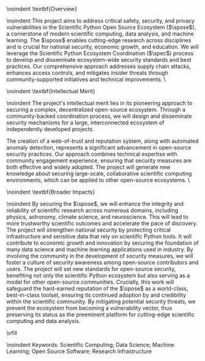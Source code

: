\noindent \textbf{Overview}

\noindent This project aims to address critical safety, security, and privacy vulnerabilities in the Scientific Python Open Source Ecosystem ($\spose$), a cornerstone of modern scientific computing, data analysis, and machine learning.
The $\spose$ enables cutting-edge research across disciplines and is crucial for national security, economic growth, and education.
We will leverage the Scientific Python Ecosystem Coordination ($\spec$) process to develop and disseminate ecosystem-wide security standards and best practices.
Our comprehensive approach addresses supply chain attacks, enhances access controls, and mitigates insider threats through community-supported initiatives and technical improvements. \

\noindent \textbf{Intellectual Merit}

\noindent The project's intellectual merit lies in its pioneering approach to securing a complex, decentralized open-source ecosystem.
Through a community-backed coordination process, we will design and disseminate security mechanisms for a large, interconnected ecosystem of independently developed projects.
<!--We will develop novel methods for end-to-end signing, coordinated vulnerability management, and fine-grained access controls tailored to the unique needs of scientific open-source projects.-->
The creation of a web-of-trust and reputation system, along with automated anomaly detection, represents a significant advancement in open-source security practices.
Our approach combines technical expertise with community engagement experience, ensuring that security measures are both effective and widely adopted.
The project will generate new knowledge about securing large-scale, collaborative scientific computing environments, which can be applied to other open-source ecosystems. \

\noindent \textbf{Broader Impacts}

\noindent By securing the $\spose$, we will enhance the integrity and reliability of scientific research across numerous domains, including physics, astronomy, climate science, and neuroscience.
This will lead to more trustworthy scientific outcomes and accelerate the pace of discovery.
The project will strengthen national security by protecting critical infrastructure and sensitive data that rely on scientific Python tools.
It will contribute to economic growth and innovation by securing the foundation of many data science and machine learning applications used in industry.
By involving the community in the development of security measures, we will foster a culture of security awareness among open-source contributors and users.
The project will set new standards for open-source security, benefiting not only the scientific Python ecosystem but also serving as a model for other open-source communities.
Crucially, this work will safeguard the hard-earned reputation of the $\spose$ as a world-class, best-in-class toolset, ensuring its continued adoption by and credibility within the scientific community.
By mitigating potential security threats, we prevent the ecosystem from becoming a vulnerability vector, thus preserving its status as the preeminent platform for cutting-edge scientific computing and data analysis.

\vfill

\noindent Keywords: Scientific Computing; Data Science; Machine Learning; Open Source Software; Research Infrastructure
